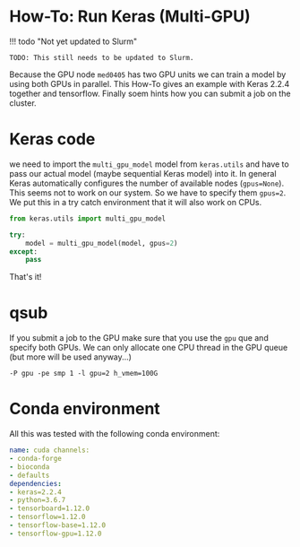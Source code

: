 # How-To: Run Keras (Multi-GPU)

!!! todo "Not yet updated to Slurm"

    TODO: This still needs to be updated to Slurm.

Because the GPU node `med0405` has two GPU units we can train a model by using both GPUs in parallel. This How-To gives an example with Keras 2.2.4 together and tensorflow. Finally soem hints how you can submit a job on the cluster.


# Keras code

we need to import the `multi_gpu_model` model from `keras.utils` and have to pass our actual model (maybe sequential Keras model) into it. In general Keras automatically configures the number of available nodes (`gpus=None`). This seems not to work on our system. So we have to specify them `gpus=2`. We put this in a try catch environment that it will also work on CPUs. 

```python
from keras.utils import multi_gpu_model

try: 
    model = multi_gpu_model(model, gpus=2) 
except:
    pass
```

That's it!

# qsub

If you submit a job to the GPU make sure that you use the `gpu` que and specify both GPUs. We can only allocate one CPU thread in the GPU queue (but more will be used anyway...)

```
-P gpu -pe smp 1 -l gpu=2 h_vmem=100G
```

# Conda environment

All this was tested with the following conda environment:

```yml
name: cuda channels: 
- conda-forge
- bioconda
- defaults
dependencies:
- keras=2.2.4
- python=3.6.7
- tensorboard=1.12.0
- tensorflow=1.12.0
- tensorflow-base=1.12.0
- tensorflow-gpu=1.12.0
```